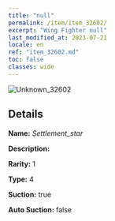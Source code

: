 ```yaml
---
title: "null"
permalink: /item/item_32602/
excerpt: "Wing Fighter null"
last_modified_at: 2023-07-21
locale: en
ref: "item_32602.md"
toc: false
classes: wide
---
```



 ![Unknown_32602](/images/item/Settlement_star_p.png)



## Details

 **Name:** *Settlement_star* 

 **Description:** 

 **Rarity:** 1 

 **Type:** 4 

 **Suction:** true 

 **Auto Suction:** false 


